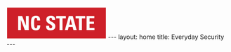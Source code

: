 <img src="nc_state.jpg" alt="hi" class="inline" width="227" height="74"/>
---
layout: home
title: Everyday Security
---


